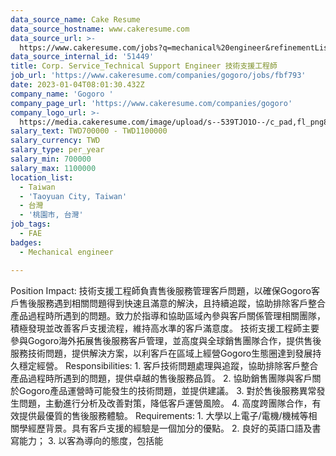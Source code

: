```yaml
---
data_source_name: Cake Resume
data_source_hostname: www.cakeresume.com
data_source_url: >-
  https://www.cakeresume.com/jobs?q=mechanical%20engineer&refinementList%5Blang_name%5D%5B0%5D=English&refinementList%5Bsalary_type%5D=per_year&range%5Bsalary_range%5D%5Bmin%5D=1000000&page=3
data_source_internal_id: '51449'
title: Corp. Service_Technical Support Engineer 技術支援工程師
job_url: 'https://www.cakeresume.com/companies/gogoro/jobs/fbf793'
date: 2023-01-04T08:01:30.432Z
company_name: 'Gogoro '
company_page_url: 'https://www.cakeresume.com/companies/gogoro'
company_logo_url: >-
  https://media.cakeresume.com/image/upload/s--539TJO1O--/c_pad,fl_png8,h_200,w_200/v1519962195/bs30ppqfsdpnhblxxk90.png
salary_text: TWD700000 - TWD1100000
salary_currency: TWD
salary_type: per_year
salary_min: 700000
salary_max: 1100000
location_list:
  - Taiwan
  - 'Taoyuan City, Taiwan'
  - 台灣
  - '桃園市, 台灣'
job_tags:
  - FAE
badges:
  - Mechanical engineer

---
```


Position Impact: 技術支援工程師負責售後服務管理客戶問題，以確保Gogoro客戶售後服務遇到相關問題得到快速且滿意的解決，且持續追蹤，協助排除客戶整合產品過程時所遇到的問題。致力於指導和協助區域內參與客戶關係管理相關團隊，積極發現並改善客戶支援流程，維持高水準的客戶滿意度。 技術支援工程師主要參與Gogoro海外拓展售後服務客戶管理，並高度與全球銷售團隊合作，提供售後服務技術問題，提供解決方案，以利客戶在區域上經營Gogoro生態圈達到發展持久穩定經營。 Responsibilities: 1. 客戶技術問題處理與追蹤，協助排除客戶整合產品過程時所遇到的問題，提供卓越的售後服務品質。 2. 協助銷售團隊與客戶關於Gogoro產品運營時可能發生的技術問題，並提供建議。 3. 對於售後服務異常發生問題，主動進行分析及改善對策，降低客戶運營風險。 4. 高度跨團隊合作，有效提供最優質的售後服務體驗。 Requirements: 1. 大學以上電子/電機/機械等相關學經歷背景。具有客戶支援的經驗是一個加分的優點。 2. 良好的英語口語及書寫能力； 3. 以客為導向的態度，包括能